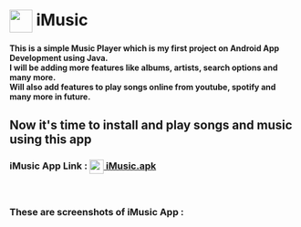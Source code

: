 <h1><img src="https://github.com/its-red-eagle/iMusic/blob/master/app/src/main/res/drawable/music_icon.png" width="40px"height="40px" align="absmiddle"/> iMusic</h1>
<b>
This is a simple Music Player which is my first project on Android App Development using Java.
<br>
I will be adding more features like albums, artists, search options and many more. 
<br>
Will also add features to play songs online from youtube, spotify and many more in future. 
</b>
<div><h2> Now it's time to install and play songs and music using this app</h2>
<h3> iMusic App Link : <a href="https://github.com/its-red-eagle/iMusic/blob/master/iMusic.apk"><img src="https://github.com/its-red-eagle/iMusic/blob/master/app/src/main/res/drawable/music_icon.png" width="25px"height="25px" align="absmiddle"/> iMusic.apk</a></h3></div>
<br>
<h3><b>These are screenshots of iMusic App :<b></h3>
